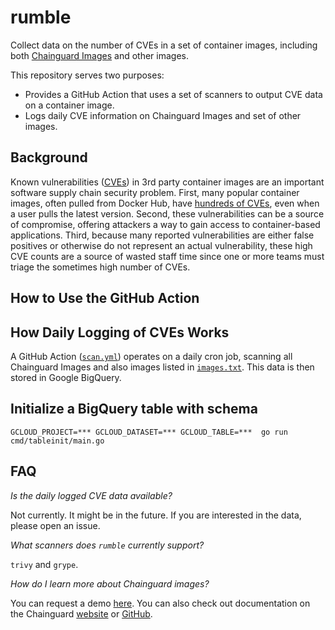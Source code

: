 # rumble

Collect data on the number of CVEs in a set of container images, including both [Chainguard Images](https://www.chainguard.dev/chainguard-images) and other images. 

This repository serves two purposes:
- Provides a GitHub Action that uses a set of scanners to output CVE data on a container image.
- Logs daily CVE information on Chainguard Images and set of other images.

## Background

Known vulnerabilities ([CVEs](https://www.cve.org/)) in 3rd party container images are an important software supply chain security problem. 
First, many popular container images, often pulled from Docker Hub, have [hundreds of CVEs](https://assets.website-files.com/6228fdbc6c97145dad2a9c2b/624e2337f70386ed568d7e7e_chainguard-all-about-that-base-image.pdf), even when a user pulls the latest version.
Second, these vulnerabilities can be a source of compromise, offering attackers a way to gain access to container-based applications.
Third, because many reported vulnerabilities are either false positives or otherwise do not represent an actual vulnerability, these high CVE counts are a source of wasted staff time since one or more teams must triage the sometimes high number of CVEs.

## How to Use the GitHub Action

## How Daily Logging of CVEs Works

A GitHub Action ([`scan.yml`](https://github.com/chainguard-dev/rumble/blob/main/.github/workflows/scan.yml)) operates on a daily cron job, scanning all Chainguard Images and also images listed in [`images.txt`](https://github.com/chainguard-dev/rumble/blob/main/images.txt). This data is then stored in Google BigQuery.

## Initialize a BigQuery table with schema

```
GCLOUD_PROJECT=*** GCLOUD_DATASET=*** GCLOUD_TABLE=***  go run cmd/tableinit/main.go
```

## FAQ

*Is the daily logged CVE data available?*

Not currently. It might be in the future. If you are interested in the data, please open an issue.

*What scanners does `rumble` currently support?*

`trivy` and `grype`.

*How do I learn more about Chainguard images?*

You can request a demo [here](https://www.chainguard.dev/get-demo). You can also check out documentation on the Chainguard [website](https://www.chainguard.dev/chainguard-images) or [GitHub](https://github.com/chainguard-images/).
